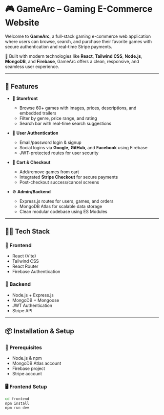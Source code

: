 # 🎮 GameArc – Gaming E-Commerce Website

Welcome to **GameArc**, a full-stack gaming e-commerce web application where users can browse, search, and purchase their favorite games with secure authentication and real-time Stripe payments.

🚀 Built with modern technologies like **React**, **Tailwind CSS**, **Node.js**, **MongoDB**, and **Firebase**, GameArc offers a clean, responsive, and seamless user experience.

---

## 🌟 Features

- 🛒 **Storefront**
  - Browse 60+ games with images, prices, descriptions, and embedded trailers
  - Filter by genre, price range, and rating
  - Search bar with real-time search suggestions

- 👤 **User Authentication**
  - Email/password login & signup
  - Social logins via **Google**, **GitHub**, and **Facebook** using Firebase
  - JWT-protected routes for user security

- 🧺 **Cart & Checkout**
  - Add/remove games from cart
  - Integrated **Stripe Checkout** for secure payments
  - Post-checkout success/cancel screens

- ⚙️ **Admin/Backend**
  - Express.js routes for users, games, and orders
  - MongoDB Atlas for scalable data storage
  - Clean modular codebase using ES Modules

---

## 🧑‍💻 Tech Stack

### 🔷 Frontend
- React (Vite)
- Tailwind CSS
- React Router
- Firebase Authentication

### 🔶 Backend
- Node.js + Express.js
- MongoDB + Mongoose
- JWT Authentication
- Stripe API

---

## 📦 Installation & Setup

### 🔧 Prerequisites

- Node.js & npm
- MongoDB Atlas account
- Firebase project
- Stripe account

### 🖥️ Frontend Setup

```bash
cd frontend
npm install
npm run dev
